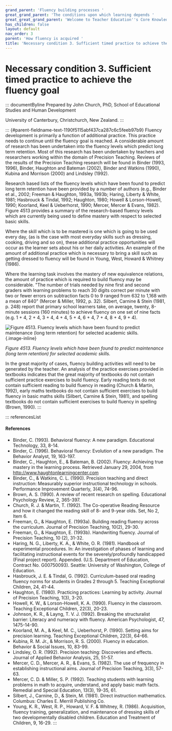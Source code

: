 ```yaml
---
grand_parent: 'Fluency building processes '
great_grand_parent: 'The conditions upon which learning depends '
great_great_grand_parent: 'Welcome to Teacher Education''s Core Knowledge and Skills.'
has_children: false
layout: default
nav_order: 3
parent: 'How fluency is acquired '
title: 'Necessary condition 3. Sufficient timed practice to achieve the fluency goal '
---
```

# Necessary condition 3. Sufficient timed practice to achieve the fluency goal 


::: documentByline
Prepared by John Church, PhD, School of Educational Studies and Human
Development

University of Canterbury, Christchurch, New Zealand.
:::

::: {#parent-fieldname-text-1190f5115abf437ca287c6c5feeb97b9}
Fluency development is primarily a function of additional practice. This
practice needs to continue until the fluency goal is reached. A
considerable amount of research has been undertaken into the fluency
levels which predict long term retention. Most of this research has been
undertaken by teachers and researchers working within the domain of
Precision Teaching. Reviews of the results of the Precision Teaching
research will be found in Binder (1993, 1996), Binder, Haughton and
Bateman (2002), Binder and Watkins (1990), Kubina and Morrison (2000)
and Lindsley (1992).

Research based lists of the fluency levels which have been found to
predict long term retention have been provided by a number of authors
(e.g., Binder et al., 2002; Freeman & Haughton, 1993a, 1993b; Haring,
Liberty & White, 1981; Hasbrouck & Tindal, 1992; Haughton, 1980; Howell
& Lorson-Howell, 1990; Koorland, Keel & Ueberhorst, 1990; Mercer, Mercer
& Evans, 1982). Figure 4513 provides a summary of the research-based
fluency levels which are currently being used to define mastery with
respect to selected basic skills.

Where the skill which is to be mastered is one which is going to be used
every day, (as is the case with most everyday skills such as dressing,
cooking, driving and so on), these additional practice opportunities
will occur as the learner sets about his or her daily activities. An
example of the amount of additional practice which is necessary to bring
a skill such as getting dressed to fluency will be found in Young, West,
Howard & Whitney (1986).

Where the learning task involves the mastery of new equivalence
relations, the amount of practice which is required to build fluency may
be considerable. "The number of trials needed by nine first and second
graders with learning problems to reach 30 digits correct per minute
with two or fewer errors on subtraction facts 0 to 9 ranged from 632 to
1,168 with a mean of 840" (Mercer & Miller, 1992, p. 32). Silbert,
Carnine & Stein (1981, p. 248) report that primary school learners take,
on average, twenty, 8-minute sessions (160 minutes) to achieve fluency
on one set of nine facts (e.g. 1 + 4, 2 + 4, 3 + 4, 4 + 4, 5 + 4, 6 + 4,
7 + 4, 8 + 4, 9 + 4).

![Figure 4513. Fluency levels which have been found to predict
maintenance (long term retention) for selected academic
skills.](../../../../../../assets/images/Figure4513.png "Figure 4513. Fluency levels which have been found to predict maintenance (long term retention) for selected academic skills."){.image-inline}

*Figure 4513. Fluency levels which have been found to predict
maintenance (long term retention) for selected academic skills.*

In the great majority of cases, fluency building activities will need to
be generated by the teacher. An analysis of the practice exercises
provided in textbooks indicates that the great majority of textbooks do
not contain sufficient practice exercises to build fluency. Early
reading texts do not contain sufficient reading to build fluency in
reading (Church & Martin, 1992), early maths textbooks do not contain
sufficient exercises to build fluency in basic maths skills (Silbert,
Carnine & Stein, 1981), and spelling textbooks do not contain sufficient
exercises to build fluency in spelling (Brown, 1990).
:::

::: referencesList
#### References

-   Binder, C. (1993). Behavioral fluency: A new paradigm. Educational
    Technology, 33, 8-14.
-   Binder, C. (1996). Behavioral fluency: Evolution of a new paradigm.
    The Behavior Analyst, 19, 163-197.
-   Binder, C., Haughton, E., & Bateman, B. (2002). Fluency: Achieving
    true mastery in the learning process. Retrieved January 29, 2004,
    from http://www.haughtonlearningcenter.com
-   Binder, C., & Watkins, C. L. (1990). Precision teaching and direct
    instruction: Measurably superior instructional technology in
    schools. Performance Improvement Quarterly, 3(4), 74-96.
-   Brown, A. S. (1990). A review of recent research on spelling.
    Educational Psychology Review, 2, 365-397.
-   Church, R. J. & Martin, T. (1992). The Co-operative Reading Resource
    and how it changed the reading skill of 8- and 9-year olds. Set, No
    2, Item 6.
-   Freeman, G., & Haughton, E. (1993a). Building reading fluency across
    the curriculum. Journal of Precision Teaching, 10(2), 29-30.
-   Freeman, G., & Haughton, E. (1993b). Handwriting fluency. Journal of
    Precision Teaching, 10 (2), 31-32.
-   Haring, N. G., Liberty, K. A., & White, O. R. (1981). Handbook of
    experimental procedures. In: An investigation of phases of learning
    and facilitating instructional events for the severely/profoundly
    handicapped (Final project report). Appended. (U.S. Department of
    Education, Contract No. G00750093). Seattle: University of
    Washington, College of Education.
-   Hasbrouck, J. E. & Tindal, G. (1992). Curriculum-based oral reading
    fluency norms for students in Grades 2 through 5. Teaching
    Exceptional Children, 24, 41-44.
-   Haughton, E. (1980). Practicing practices: Learning by activity.
    Journal of Precision Teaching, 1(3), 3-20.
-   Howell, K. W., & Lorson-Howell, K. A. (1990). Fluency in the
    classroom. Teaching Exceptional Children, 22(3), 20-23.
-   Johnson, K. R., & Layng, T. V. J. (1992). Breaking the structuralist
    barrier: Literacy and numeracy with fluency. American Psychologist,
    47, 1475-14-90.
-   Koorland, M. A., & Keel, M. C., Ueberhorst, P. (1990). Setting aims
    for precision learning. Teaching Exceptional Children, 22(3), 64-66.
-   Kubina, R. M. Jr., & Morrison, R. S. (2000). Fluency in education.
    Behavior & Social Issues, 10, 83-99.
-   Lindsley, O. R. (1992). Precision teaching: Discoveries and effects.
    Journal of Applied Behavior Analysis, 25, 51-57.
-   Mercer, C. D., Mercer, A. R., & Evans, S. (1982). The use of
    frequency in establishing instructional aims. Journal of Precision
    Teaching, 3(3), 57-63.
-   Mercer, C. D. & Miller, S. P. (1992). Teaching students with
    learning problems in math to acquire, understand, and apply basic
    math facts. Remedial and Special Education, 13(3), 19-35, 61.
-   Silbert, J., Carnine, D., & Stein, M. (1981). Direct instruction
    mathematics. Columbus: Charles E. Merrill Publishing Co.
-   Young, K. R., West, R. P., Howard, V. F. & Whitney, R. (1986).
    Acquisition, fluency training, generalization, and maintenance of
    dressing skills of two developmentally disabled children. Education
    and Treatment of Children, 9, 16-29.
:::
